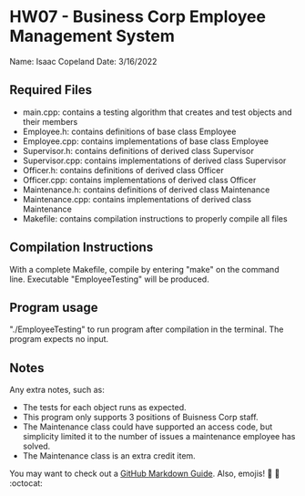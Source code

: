 # HW07 - Business Corp Employee Management System
Name: Isaac Copeland
Date: 3/16/2022

## Required Files
* main.cpp: contains a testing algorithm that creates and test objects and their members
* Employee.h: contains definitions of base class Employee
* Employee.cpp: contains implementations of base class Employee
* Supervisor.h: contains definitions of derived class Supervisor
* Supervisor.cpp: contains implementations of derived class Supervisor
* Officer.h: contains definitions of derived class Officer
* Officer.cpp: contains implementations of derived class Officer
* Maintenance.h: contains definitions of derived class Maintenance
* Maintenance.cpp: contains implementations of derived class Maintenance
* Makefile: contains compilation instructions to properly compile all files

## Compilation Instructions
With a complete Makefile, compile by entering "make" on the command line. Executable "EmployeeTesting" will be produced.

## Program usage
"./EmployeeTesting" to run program after compilation in the terminal. The program expects no input.

## Notes
Any extra notes, such as:
* The tests for each object runs as expected.
* This program only supports 3 positions of Buisness Corp staff.
* The Maintenance class could have supported an access code, but simplicity limited it to the number of issues a maintenance employee has solved.
* The Maintenance class is an extra credit item.

You may want to check out a [GitHub Markdown Guide](https://docs.github.com/en/get-started/writing-on-github/getting-started-with-writing-and-formatting-on-github/basic-writing-and-formatting-syntax).  Also, emojis! :tada: :unicorn: :octocat:
